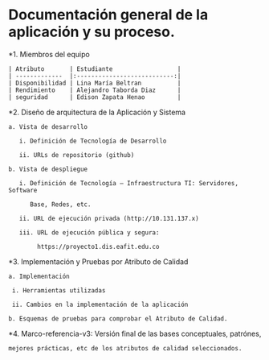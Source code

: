 # Documentación general de la aplicación y su proceso.

*1. Miembros del equipo

	| Atributo       | Estudiante                  |
	| -------------  |:---------------------------:|
	| Disponibilidad | Lina María Beltran          |
	| Rendimiento    | Alejandro Taborda Diaz      |
	| seguridad      | Edison Zapata Henao         |
	
*2. Diseño de arquitectura de la Aplicación y Sistema

	a. Vista de desarrollo
	
	   i. Definición de Tecnología de Desarrollo
	   
	   ii. URLs de repositorio (github)
	   
	b. Vista de despliegue
	
	   i. Definición de Tecnología – Infraestructura TI: Servidores, Software
	   
	      Base, Redes, etc.
	      
	   ii. URL de ejecución privada (http://10.131.137.x)
	   
	   iii. URL de ejecución pública y segura:
	   
	        https://proyecto1.dis.eafit.edu.co
	        
*3. Implementación y Pruebas por Atributo de Calidad

    a. Implementación
    
	 i. Herramientas utilizadas
	 
	 ii. Cambios en la implementación de la aplicación
	 
    b. Esquemas de pruebas para comprobar el Atributo de Calidad.
    
*4. Marco-referencia-v3: Versión final de las bases conceptuales, patrónes,

    mejores prácticas, etc de los atributos de calidad seleccionados.
